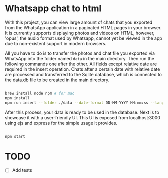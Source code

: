 # Whatsapp chat to html

With this project, you can view large amount of chats that you exported from the WhatsApp application in a paginated HTML pages in your browser. It is currently supports displaying photos and videos on HTML, however, 'opus', the audio format used by Whatsapp, cannot yet be viewed in the app due to non-existent support in modern browsers.

All you have to do is to transfer the photos and chat file you exported via WhatsApp into the folder named `data` in the main directory. Then run the following commands one after the other. All fields except relative date are required in the insert operation. Chats after a certain date with relative date are processed and transferred to the Sqlite database, which is connected to the data.db file to be created in the main directory.

```bash

brew install node npm # for mac
npm install
npm run insert --folder ./data --date-format DD-MM-YYYY HH:mm:ss --lang en --relative-date 01-01-2020

```

After this process, your data is ready to be used in the database. Next is to showcase it with a user-friendly UI. This UI is exposed from localhost:3000 using ejs and express for the simple usage it provides.

```bash

npm start

```

# TODO

- [ ] Add tests